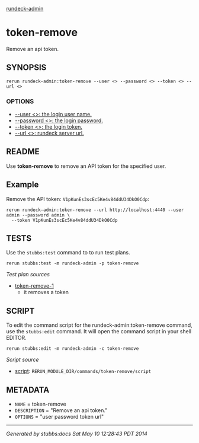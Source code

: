 [rundeck-admin](../../index.html)
# token-remove 

Remove an api token.

## SYNOPSIS

    rerun rundeck-admin:token-remove --user <> --password <> --token <> --url <>

### OPTIONS

* [    --user <>: the login user name.](../../options/user/index.html)
* [    --password <>: the login password.](../../options/password/index.html)
* [    --token <>: the login token.](../../options/token/index.html)
* [    --url <>: rundeck server url.](../../options/url/index.html)

## README

Use **token-remove** to remove an API token for the specified user.

Example
-------

Remove the API token: `V1pKunEs3scEc5Ke4v84ddU34DkO0Cdp`:

    rerun rundeck-admin:token-remove --url http://localhost:4440 --user admin --password admin \
      --token V1pKunEs3scEc5Ke4v84ddU34DkO0Cdp
    

## TESTS

Use the `stubbs:test` command to to run test plans.

    rerun stubbs:test -m rundeck-admin -p token-remove

*Test plan sources*

* [token-remove-1](../../tests/token-remove-1.html)
  * it removes a token

## SCRIPT

To edit the command script for the rundeck-admin:token-remove command, 
use the `stubbs:edit`
command. It will open the command script in your shell EDITOR.

    rerun stubbs:edit -m rundeck-admin -c token-remove

*Script source*

* [script](script.html): `RERUN_MODULE_DIR/commands/token-remove/script`

## METADATA

* `NAME` = token-remove
* `DESCRIPTION` = "Remove an api token."
* `OPTIONS` = "user password token url"

----

*Generated by stubbs:docs Sat May 10 12:28:43 PDT 2014*

